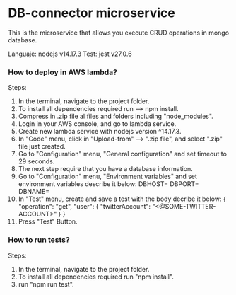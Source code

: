 # DB-connector microservice #

This is the microservice that allows you execute CRUD operations in mongo database.

Languaje: nodejs v14.17.3
Test: jest v27.0.6

### How to deploy in AWS lambda? ###

Steps:

1. In the terminal, navigate to the project folder.
2. To install all dependencies required run --> npm install.
3. Compress in .zip file al files and folders including "node_modules".
4. Login in your AWS console, and go to lambda service.
5. Create new lambda service with nodejs version ^14.17.3.
6. In "Code" menu, click in "Upload-from" --> ".zip file", and select ".zip" file just created.
7. Go to "Configuration" menu, "General configuration" and set timeout to 29 seconds.
8. The next step require that you have a database information.
9. Go to "Configuration" menu, "Environment variables" and set environment variables describe it below:
    DBHOST=<DATABASE-HOST>
    DBPORT=<DATABASE-PORT>
    DBNAME=<DATABASE-NAME>
10. In "Test" menu, create and save a test with the body decribe it below:
    { "operation": "get", "user": { "twitterAccount": "<@SOME-TWITTER-ACCOUNT>" } }
11. Press "Test" Button.


### How to run tests? ###

Steps:
1. In the terminal, navigate to the project folder.
2. To install all dependencies required run "npm install".
3. run "npm run test".
